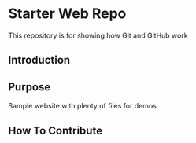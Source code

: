 # Starter Web Repo

This repository is for showing how Git and GitHub work


## Introduction

## Purpose

Sample website with plenty of files for demos


## How To Contribute

